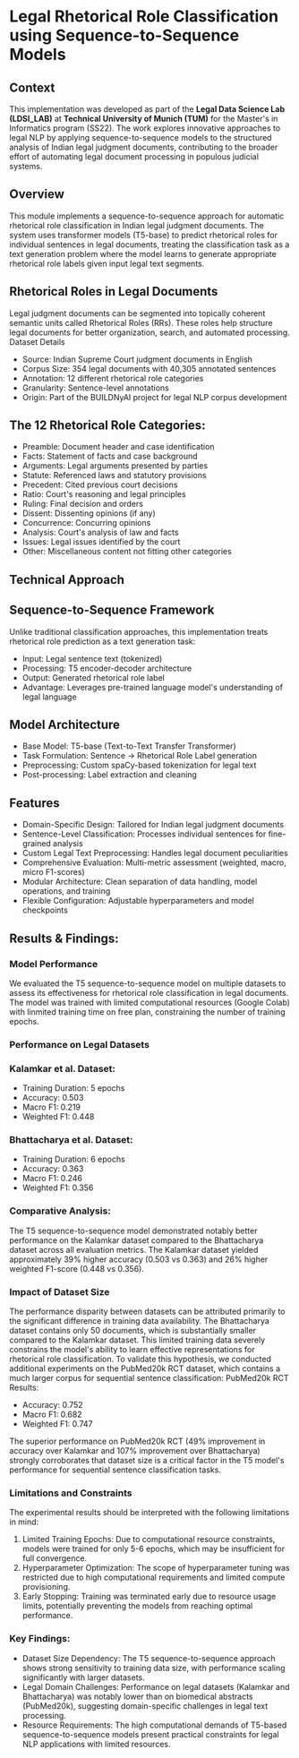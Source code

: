 # Legal Rhetorical Role Classification using Sequence-to-Sequence Models

## Context
This implementation was developed as part of the **Legal Data Science Lab (LDSI_LAB)** at **Technical University of Munich (TUM)** for the Master's in Informatics program (SS22). The work explores innovative approaches to legal NLP by applying sequence-to-sequence models to the structured analysis of Indian legal judgment documents, contributing to the broader effort of automating legal document processing in populous judicial systems.

## Overview
This module implements a sequence-to-sequence approach for automatic rhetorical role classification in Indian legal judgment documents. The system uses transformer models (T5-base) to predict rhetorical roles for individual sentences in legal documents, treating the classification task as a text generation problem where the model learns to generate appropriate rhetorical role labels given input legal text segments.

## Rhetorical Roles in Legal Documents
Legal judgment documents can be segmented into topically coherent semantic units called Rhetorical Roles (RRs). These roles help structure legal documents for better organization, search, and automated processing.
Dataset Details

- Source: Indian Supreme Court judgment documents in English
- Corpus Size: 354 legal documents with 40,305 annotated sentences
- Annotation: 12 different rhetorical role categories
- Granularity: Sentence-level annotations
- Origin: Part of the BUILDNyAI project for legal NLP corpus development

## The 12 Rhetorical Role Categories:

- Preamble: Document header and case identification
- Facts: Statement of facts and case background
- Arguments: Legal arguments presented by parties
- Statute: Referenced laws and statutory provisions
- Precedent: Cited previous court decisions
- Ratio: Court's reasoning and legal principles
- Ruling: Final decision and orders
- Dissent: Dissenting opinions (if any)
- Concurrence: Concurring opinions
- Analysis: Court's analysis of law and facts
- Issues: Legal issues identified by the court
- Other: Miscellaneous content not fitting other categories


## Technical Approach
## Sequence-to-Sequence Framework
Unlike traditional classification approaches, this implementation treats rhetorical role prediction as a text generation task:

- Input: Legal sentence text (tokenized)
- Processing: T5 encoder-decoder architecture
- Output: Generated rhetorical role label
- Advantage: Leverages pre-trained language model's understanding of legal language

## Model Architecture

- Base Model: T5-base (Text-to-Text Transfer Transformer)
- Task Formulation: Sentence → Rhetorical Role Label generation
- Preprocessing: Custom spaCy-based tokenization for legal text
- Post-processing: Label extraction and cleaning

## Features

- Domain-Specific Design: Tailored for Indian legal judgment documents
- Sentence-Level Classification: Processes individual sentences for fine-grained analysis
- Custom Legal Text Preprocessing: Handles legal document peculiarities
- Comprehensive Evaluation: Multi-metric assessment (weighted, macro, micro F1-scores)
- Modular Architecture: Clean separation of data handling, model operations, and training
- Flexible Configuration: Adjustable hyperparameters and model checkpoints

## Results \& Findings:
### Model Performance
We evaluated the T5 sequence-to-sequence model on multiple datasets to assess its effectiveness for rhetorical role classification in legal documents. The model was trained with limited computational resources (Google Colab) with linmited training time on free plan, constraining the number of training epochs.
### Performance on Legal Datasets
### Kalamkar et al. Dataset:

- Training Duration: 5 epochs
- Accuracy: 0.503
- Macro F1: 0.219
- Weighted F1: 0.448

### Bhattacharya et al. Dataset:

- Training Duration: 6 epochs
- Accuracy: 0.363
- Macro F1: 0.246
- Weighted F1: 0.356

### Comparative Analysis:
The T5 sequence-to-sequence model demonstrated notably better performance on the Kalamkar dataset compared to the Bhattacharya dataset across all evaluation metrics. The Kalamkar dataset yielded approximately 39% higher accuracy (0.503 vs 0.363) and 26% higher weighted F1-score (0.448 vs 0.356).
### Impact of Dataset Size
The performance disparity between datasets can be attributed primarily to the significant difference in training data availability. The Bhattacharya dataset contains only 50 documents, which is substantially smaller compared to the Kalamkar dataset. This limited training data severely constrains the model's ability to learn effective representations for rhetorical role classification.
To validate this hypothesis, we conducted additional experiments on the PubMed20k RCT dataset, which contains a much larger corpus for sequential sentence classification:
PubMed20k RCT Results:

- Accuracy: 0.752
- Macro F1: 0.682
- Weighted F1: 0.747

The superior performance on PubMed20k RCT (49% improvement in accuracy over Kalamkar and 107% improvement over Bhattacharya) strongly corroborates that dataset size is a critical factor in the T5 model's performance for sequential sentence classification tasks.

### Limitations and Constraints
The experimental results should be interpreted with the following limitations in mind:

1. Limited Training Epochs: Due to computational resource constraints, models were trained for only 5-6 epochs, which may be insufficient for full convergence.
2. Hyperparameter Optimization: The scope of hyperparameter tuning was restricted due to high computational requirements and limited compute provisioning.
3. Early Stopping: Training was terminated early due to resource usage limits, potentially preventing the models from reaching optimal performance.

### Key Findings:

- Dataset Size Dependency: The T5 sequence-to-sequence approach shows strong sensitivity to training data size, with performance scaling significantly with larger datasets.
- Legal Domain Challenges: Performance on legal datasets (Kalamkar and Bhattacharya) was notably lower than on biomedical abstracts (PubMed20k), suggesting domain-specific challenges in legal text processing.
- Resource Requirements: The high computational demands of T5-based sequence-to-sequence models present practical constraints for legal NLP applications with limited resources.